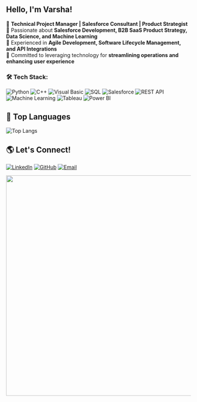 
## Hello, I'm Varsha!
🔹 **Technical Project Manager | Salesforce Consultant | Product Strategist**  
🔹 Passionate about **Salesforce Development, B2B SaaS Product Strategy, Data Science, and Machine Learning**  
🔹 Experienced in **Agile Development, Software Lifecycle Management, and API Integrations**  
🔹 Committed to leveraging technology for **streamlining operations and enhancing user experience**  

### 🛠️ Tech Stack:
![Python](https://img.shields.io/badge/-Python-3776AB?style=flat-square&logo=python&logoColor=white)
![C++](https://img.shields.io/badge/-C++-00599C?style=flat-square&logo=c%2B%2B&logoColor=white)
![Visual Basic](https://img.shields.io/badge/-Visual%20Basic-68217A?style=flat-square&logo=microsoft&logoColor=white)
![SQL](https://img.shields.io/badge/-SQL-4479A1?style=flat-square&logo=mysql&logoColor=white)
![Salesforce](https://img.shields.io/badge/-Salesforce-00A1E0?style=flat-square&logo=salesforce&logoColor=white)
![REST API](https://img.shields.io/badge/-REST%20API-02569B?style=flat-square&logo=postman&logoColor=white)
![Machine Learning](https://img.shields.io/badge/-Machine%20Learning-F7931E?style=flat-square&logo=pytorch&logoColor=white)
![Tableau](https://img.shields.io/badge/-Tableau-E97627?style=flat-square&logo=tableau&logoColor=white)
![Power BI](https://img.shields.io/badge/-Power%20BI-F2C811?style=flat-square&logo=powerbi&logoColor=black)


<!--
## 📊 GitHub Stats
![Varrsha's GitHub stats](https://github-readme-stats.vercel.app/api?username=Varsha-src&show_icons=true&theme=radical)

## 🔥 GitHub Streak
![GitHub Streak](https://github-readme-streak-stats.herokuapp.com/?user=Varsha-src&theme=radical)

## 🚀 Contribution Graph
![GitHub Activity Graph](https://github-readme-activity-graph.vercel.app/graph?username=Varsha-src&theme=react-dark)
-->

## 🌟 Top Languages
![Top Langs](https://github-readme-stats.vercel.app/api/top-langs/?username=Varsha-src&layout=compact&theme=radical)


## 🌎 Let's Connect!
[![LinkedIn](https://img.shields.io/badge/-LinkedIn-0077B5?style=flat-square&logo=linkedin&logoColor=white)](https://www.linkedin.com/in/vrk15797/)
[![GitHub](https://img.shields.io/badge/-GitHub-181717?style=flat-square&logo=github&logoColor=white)](https://github.com/Varsha-src)
[![Email](https://img.shields.io/badge/-Email-D14836?style=flat-square&logo=gmail&logoColor=white)](mailto:varshujul15@gmail.com)


<p align="center">
  <img src="https://media.giphy.com/media/xT9IgzoKnwFNmISR8I/giphy.gif" width="600">
</p>



<!--
**Varsha-src/Varsha-src** is a ✨ _special_ ✨ repository because its `README.md` (this file) appears on your GitHub profile.

Here are some ideas to get you started:

- 🔭 I’m currently working on ...
- 🌱 I’m currently learning ...
- 👯 I’m looking to collaborate on ...
- 🤔 I’m looking for help with ...
- 💬 Ask me about ...
- 📫 How to reach me: ...
- 😄 Pronouns: ...
- ⚡ Fun fact: ...
-->

